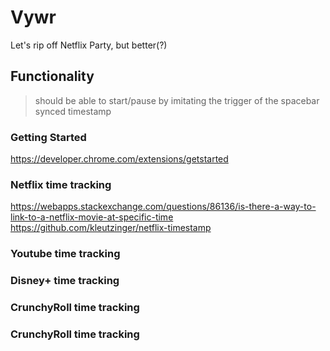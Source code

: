 # Vywr
Let's rip off Netflix Party, but better(?)

## Functionality
> should be able to start/pause by imitating the trigger of the spacebar
> synced timestamp

### Getting Started
https://developer.chrome.com/extensions/getstarted


### Netflix time tracking
https://webapps.stackexchange.com/questions/86136/is-there-a-way-to-link-to-a-netflix-movie-at-specific-time
https://github.com/kleutzinger/netflix-timestamp


### Youtube time tracking
### Disney+ time tracking
### CrunchyRoll time tracking
### CrunchyRoll time tracking
